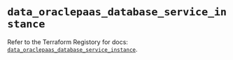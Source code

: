 # `data_oraclepaas_database_service_instance`

Refer to the Terraform Registory for docs: [`data_oraclepaas_database_service_instance`](https://www.terraform.io/docs/providers/oraclepaas/d/database_service_instance).

